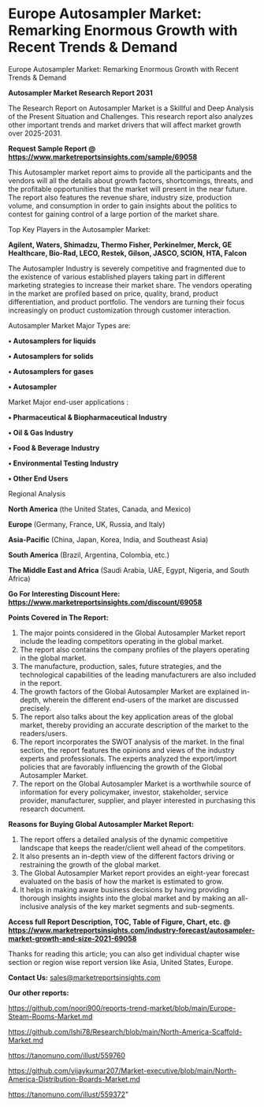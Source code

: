 # Europe Autosampler Market: Remarking Enormous Growth with Recent Trends & Demand
Europe Autosampler Market: Remarking Enormous Growth with Recent Trends & Demand

<strong>Autosampler Market Research Report 2031</strong>

The Research Report on Autosampler Market is a Skillful and Deep Analysis of the Present Situation and Challenges. This research report also analyzes other important trends and market drivers that will affect market growth over 2025-2031.

<strong>Request Sample Report @ <a href=https://www.marketreportsinsights.com/sample/69058>https://www.marketreportsinsights.com/sample/69058</a></strong>

This Autosampler market report aims to provide all the participants and the vendors will all the details about growth factors, shortcomings, threats, and the profitable opportunities that the market will present in the near future. The report also features the revenue share, industry size, production volume, and consumption in order to gain insights about the politics to contest for gaining control of a large portion of the market share.

Top Key Players in the Autosampler Market:

<strong>Agilent, Waters, Shimadzu, Thermo Fisher, Perkinelmer, Merck, GE Healthcare, Bio-Rad, LECO, Restek, Gilson, JASCO, SCION, HTA, Falcon</strong>

The Autosampler Industry is severely competitive and fragmented due to the existence of various established players taking part in different marketing strategies to increase their market share. The vendors operating in the market are profiled based on price, quality, brand, product differentiation, and product portfolio. The vendors are turning their focus increasingly on product customization through customer interaction.

Autosampler Market Major Types are:

<strong>• Autosamplers for liquids

• Autosamplers for solids

• Autosamplers for gases

• Autosampler</strong>

Market Major end-user applications :

<strong>• Pharmaceutical & Biopharmaceutical Industry

• Oil & Gas Industry

• Food & Beverage Industry

• Environmental Testing Industry

• Other End Users</strong>

Regional Analysis

</u><strong><b>North America</b></strong> (the United States, Canada, and Mexico)

<strong><b>Europe </b></strong>(Germany, France, UK, Russia, and Italy)

<strong><b>Asia-Pacific</b></strong> (China, Japan, Korea, India, and Southeast Asia)

<strong><b>South America</b></strong> (Brazil, Argentina, Colombia, etc.)

<strong><b>The Middle East and Africa</b></strong> (Saudi Arabia, UAE, Egypt, Nigeria, and South Africa)

<strong>Go For Interesting Discount Here: <a href=https://www.marketreportsinsights.com/discount/69058>https://www.marketreportsinsights.com/discount/69058</a></strong>

<strong>Points Covered in The Report:</strong>
<ol>
  <li>The major points considered in the Global Autosampler Market report include the leading competitors operating in the global market.</li>
  <li>The report also contains the company profiles of the players operating in the global market.</li>
  <li>The manufacture, production, sales, future strategies, and the technological capabilities of the leading manufacturers are also included in the report.</li>
  <li>The growth factors of the Global Autosampler Market are explained in-depth, wherein the different end-users of the market are discussed precisely.</li>
  <li>The report also talks about the key application areas of the global market, thereby providing an accurate description of the market to the readers/users.</li>
  <li>The report incorporates the SWOT analysis of the market. In the final section, the report features the opinions and views of the industry experts and professionals. The experts analyzed the export/import policies that are favorably influencing the growth of the Global Autosampler Market.</li>
  <li>The report on the Global Autosampler Market is a worthwhile source of information for every policymaker, investor, stakeholder, service provider, manufacturer, supplier, and player interested in purchasing this research document.</li>
</ol>
<strong>Reasons for Buying Global Autosampler Market Report:</strong>

<ol>
  <li>The report offers a detailed analysis of the dynamic competitive landscape that keeps the reader/client well ahead of the competitors.</li>
  <li>It also presents an in-depth view of the different factors driving or restraining the growth of the global market.</li>
  <li>The Global Autosampler Market report provides an eight-year forecast evaluated on the basis of how the market is estimated to grow.</li>
  <li>It helps in making aware business decisions by having providing thorough insights insights into the global market and by making an all-inclusive analysis of the key market segments and sub-segments.</li>
</ol>
<strong>Access full Report Description, TOC, Table of Figure, Chart, etc. @ <a href=https://www.marketreportsinsights.com/industry-forecast/autosampler-market-growth-and-size-2021-69058>https://www.marketreportsinsights.com/industry-forecast/autosampler-market-growth-and-size-2021-69058</a></strong>


Thanks for reading this article; you can also get individual chapter wise section or region wise report version like Asia, United States, Europe.

<strong>Contact Us:</strong>
sales@marketreportsinsights.com

<strong>Our other reports:</strong>

<a href=https://github.com/noori900/reports-trend-market/blob/main/Europe-Steam-Rooms-Market.md>https://github.com/noori900/reports-trend-market/blob/main/Europe-Steam-Rooms-Market.md</a>

<a href=https://github.com/Ishi78/Research/blob/main/North-America-Scaffold-Market.md>https://github.com/Ishi78/Research/blob/main/North-America-Scaffold-Market.md</a>

<a href=https://tanomuno.com/illust/559760>https://tanomuno.com/illust/559760</a>

<a href=https://github.com/vijaykumar207/Market-executive/blob/main/North-America-Distribution-Boards-Market.md>https://github.com/vijaykumar207/Market-executive/blob/main/North-America-Distribution-Boards-Market.md</a>

<a href=https://tanomuno.com/illust/559372>https://tanomuno.com/illust/559372</a>"
